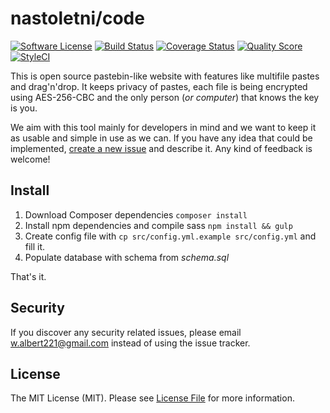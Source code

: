 # nastoletni/code

[![Software License][ico-license]](LICENSE.md)
[![Build Status][ico-travis]][link-travis]
[![Coverage Status][ico-scrutinizer]][link-scrutinizer]
[![Quality Score][ico-code-quality]][link-code-quality]
[![StyleCI][ico-styleci]][link-styleci]

This is open source pastebin-like website with features like multifile pastes and drag'n'drop. It keeps privacy of pastes, each file is being encrypted using AES-256-CBC and the only person (*or computer*) that knows the key is you.

We aim with this tool mainly for developers in mind and we want to keep it as usable and simple in use as we can. If you have any idea that could be implemented, [create a new issue](https://github.com/nastoletni/code/issues/new) and describe it. Any kind of feedback is welcome!

## Install

1. Download Composer dependencies `composer install`
2. Install npm dependencies and compile sass `npm install && gulp`
3. Create config file with `cp src/config.yml.example src/config.yml` and fill it.
3. Populate database with schema from *schema.sql*

That's it.

## Security

If you discover any security related issues, please email [w.albert221@gmail.com](mailto:w.albert221@gmail.com) instead of using the issue tracker.

## License

The MIT License (MIT). Please see [License File](LICENSE.md) for more information.

[ico-license]: https://img.shields.io/badge/license-MIT-brightgreen.svg?style=flat-square
[ico-travis]: https://img.shields.io/travis/nastoletni/code/master.svg?style=flat-square
[ico-scrutinizer]: https://img.shields.io/scrutinizer/coverage/g/nastoletni/code.svg?style=flat-square
[ico-code-quality]: https://img.shields.io/scrutinizer/g/nastoletni/code.svg?style=flat-square
[ico-styleci]: https://styleci.io/repos/92681743/shield?branch=master

[link-travis]: https://travis-ci.org/nastoletni/code
[link-scrutinizer]: https://scrutinizer-ci.com/g/nastoletni/code/code-structure
[link-code-quality]: https://scrutinizer-ci.com/g/nastoletni/code
[link-styleci]: https://styleci.io/repos/92681743
